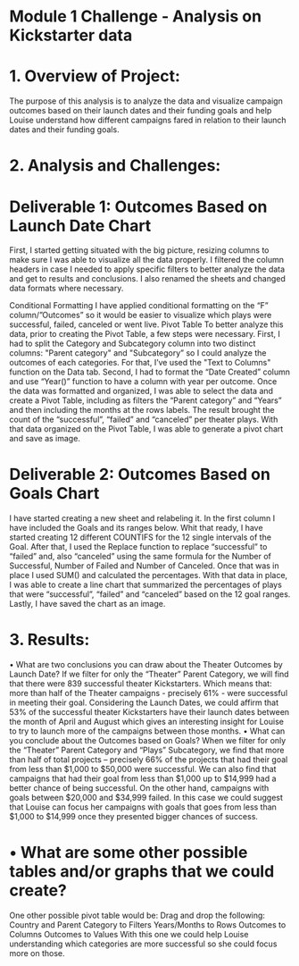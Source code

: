 # Module 1 Challenge - Analysis on Kickstarter data
# 1.	Overview of Project: 
The purpose of this analysis is to analyze the data and visualize campaign outcomes based on their launch dates and their funding goals and help Louise understand how different campaigns fared in relation to their launch dates and their funding goals.

# 2.	Analysis and Challenges: 

# Deliverable 1: Outcomes Based on Launch Date Chart
First, I started getting situated with the big picture, resizing columns to make sure I was able to visualize all the data properly. 
I filtered the column headers in case I needed to apply specific filters to better analyze the data and get to results and conclusions.
I also renamed the sheets and changed data formats where necessary.

Conditional Formatting
I have applied conditional formatting on the “F” column/”Outcomes” so it would be easier to visualize which plays were successful, failed, canceled or went live. 
Pivot Table
To better analyze this data, prior to creating the Pivot Table, a few steps were necessary.
First, I had to split the Category and Subcategory column into two distinct columns: "Parent category" and "Subcategory” so I could analyze the outcomes of each categories.
For that, I’ve used the "Text to Columns" function on the Data tab.
Second, I had to format the “Date Created” column and use “Year()” function to have a column with year per outcome.
Once the data was formatted and organized, I was able to select the data and create a Pivot Table, including as filters the “Parent category” and “Years” and then including the months at the rows labels. The result brought the count of the “successful”, “failed” and “canceled” per theater plays.
With that data organized on the Pivot Table, I was able to generate a pivot chart and save as image.

# Deliverable 2: Outcomes Based on Goals Chart
I have started creating a new sheet and relabeling it. 
In the first column I have included the Goals and its ranges below.
Whit that ready, I have started creating 12 different COUNTIFS for the 12 single intervals of the Goal. 
After that, I used the Replace function to replace “successful” to “failed” and, also “canceled” using the same formula for the Number of Successful, Number of Failed and Number of Canceled.
Once that was in place I used SUM() and calculated the percentages.
With that data in place, I was able to create a line chart that summarized the percentages of plays that were “successful”, “failed” and “canceled” based on the 12 goal ranges.
Lastly, I have saved the chart as an image.

# 3.	Results: 
•	What are two conclusions you can draw about the Theater Outcomes by Launch Date?
If we filter for only the “Theater” Parent Category, we will find that there were 839 successful theater Kickstarters. Which means that: more than half of the Theater campaigns - precisely 61% - were successful in meeting their goal.
Considering the Launch Dates, we could affirm that 53% of the successful theater Kickstarters have their launch dates between the month of April and August which gives an interesting insight for Louise to try to launch more of the campaigns between those months. 
•	What can you conclude about the Outcomes based on Goals?
When we filter for only the “Theater” Parent Category and “Plays” Subcategory, we find that more than half of total projects – precisely 66% of the projects that had their goal from less than $1,000 to $50,000 were successful.
We can also find that campaigns that had their goal from less than $1,000 up to $14,999 had a better chance of being successful. On the other hand, campaigns with goals between $20,000 and $34,999 failed. 
In this case we could suggest that Louise can focus her campaigns with goals that goes from less than $1,000 to $14,999 once they presented bigger chances of success. 

# •	What are some other possible tables and/or graphs that we could create?
One other possible pivot table would be:
Drag and drop the following:
Country and Parent Category to Filters
Years/Months to Rows
Outcomes to Columns
Outcomes to Values
With this one we could help Louise understanding which categories are more successful so she could focus more on those.
